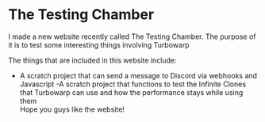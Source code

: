 # The Testing Chamber
I made a new website recently called The Testing Chamber. The purpose of it is to test some interesting things involving Turbowarp

The things that are included in this website include:
- A scratch project that can send a message to Discord via webhooks and Javascript
-A scratch project that functions to test the Infinite Clones that Turbowarp can use and how the performance stays while using them  
Hope you guys like the website!